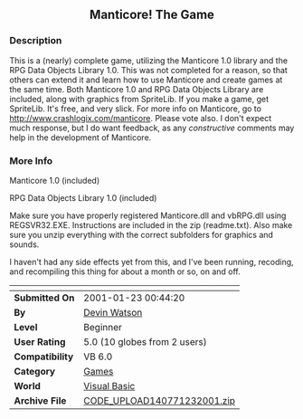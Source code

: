 ﻿<div align="center">

## Manticore\! The Game


</div>

### Description

This is a (nearly) complete game, utilizing the Manticore 1.0 library and the RPG Data Objects Library 1.0. This was not completed for a reason, so that others can extend it and learn how to use Manticore and create games at the same time. Both Manticore 1.0 and RPG Data Objects Library are included, along with graphics from SpriteLib. If you make a game, get SpriteLib. It's free, and very slick. For more info on Manticore, go to http://www.crashlogix.com/manticore. Please vote also. I don't expect much response, but I do want feedback, as any *constructive* comments may help in the development of Manticore.
 
### More Info
 
Manticore 1.0 (included)

RPG Data Objects Library 1.0 (included)

Make sure you have properly registered Manticore.dll and vbRPG.dll using REGSVR32.EXE. Instructions are included in the zip (readme.txt). Also make sure you unzip everything with the correct subfolders for graphics and sounds.

I haven't had any side effects yet from this, and I've been running, recoding, and recompiling this thing for about a month or so, on and off.


<span>             |<span>
---                |---
**Submitted On**   |2001-01-23 00:44:20
**By**             |[Devin Watson](https://github.com/Planet-Source-Code/PSCIndex/blob/master/ByAuthor/devin-watson.md)
**Level**          |Beginner
**User Rating**    |5.0 (10 globes from 2 users)
**Compatibility**  |VB 6\.0
**Category**       |[Games](https://github.com/Planet-Source-Code/PSCIndex/blob/master/ByCategory/games__1-38.md)
**World**          |[Visual Basic](https://github.com/Planet-Source-Code/PSCIndex/blob/master/ByWorld/visual-basic.md)
**Archive File**   |[CODE\_UPLOAD140771232001\.zip](https://github.com/Planet-Source-Code/devin-watson-manticore-the-game__1-14640/archive/master.zip)








